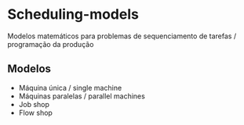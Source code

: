 # Scheduling-models
Modelos matemáticos  para problemas de sequenciamento de tarefas / programação da produção

## Modelos

- Máquina única      / single machine
- Máquinas paralelas / parallel machines
- Job shop
- Flow shop
